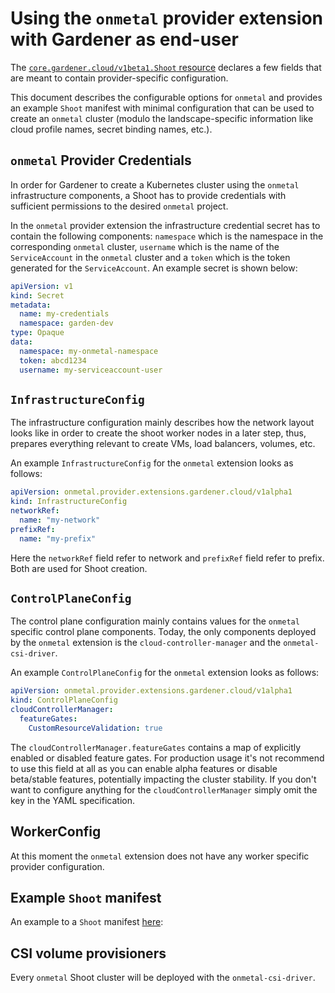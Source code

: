 # Using the `onmetal` provider extension with Gardener as end-user

The [`core.gardener.cloud/v1beta1.Shoot` resource](https://github.com/gardener/gardener/blob/master/example/90-shoot.yaml) 
declares a few fields that are meant to contain provider-specific configuration.

This document describes the configurable options for `onmetal` and provides an example `Shoot` manifest with minimal 
configuration that can be used to create an `onmetal` cluster (modulo the landscape-specific information like cloud 
profile names, secret binding names, etc.).

## `onmetal` Provider Credentials

In order for Gardener to create a Kubernetes cluster using the `onmetal` infrastructure components, a Shoot has to 
provide credentials with sufficient permissions to the desired `onmetal` project.

In the `onmetal` provider extension the infrastructure credential secret has to contain the following components: 
`namespace` which is the namespace in the corresponding `onmetal` cluster, `username` which is the name of the 
`ServiceAccount` in the `onmetal` cluster and a `token` which is the token generated for the `ServiceAccount`. An 
example secret is shown below:

```yaml
apiVersion: v1
kind: Secret
metadata:
  name: my-credentials 
  namespace: garden-dev
type: Opaque
data:
  namespace: my-onmetal-namespace
  token: abcd1234
  username: my-serviceaccount-user
```

## `InfrastructureConfig`

The infrastructure configuration mainly describes how the network layout looks like in order to create the shoot worker
nodes in a later step, thus, prepares everything relevant to create VMs, load balancers, volumes, etc.

An example `InfrastructureConfig` for the `onmetal` extension looks as follows:

```yaml
apiVersion: onmetal.provider.extensions.gardener.cloud/v1alpha1
kind: InfrastructureConfig
networkRef:
  name: "my-network"
prefixRef:
  name: "my-prefix"
```

Here the `networkRef` field refer to network and `prefixRef` field refer to prefix. Both are used for Shoot creation.

## `ControlPlaneConfig`

The control plane configuration mainly contains values for the `onmetal` specific control plane components.
Today, the only components deployed by the `onmetal` extension is the `cloud-controller-manager` and the 
`onmetal-csi-driver`.

An example `ControlPlaneConfig` for the `onmetal` extension looks as follows:

```yaml
apiVersion: onmetal.provider.extensions.gardener.cloud/v1alpha1
kind: ControlPlaneConfig
cloudControllerManager:
  featureGates:
    CustomResourceValidation: true
```

The `cloudControllerManager.featureGates` contains a map of explicitly enabled or disabled feature gates.
For production usage it's not recommend to use this field at all as you can enable alpha features or disable beta/stable features, potentially impacting the cluster stability.
If you don't want to configure anything for the `cloudControllerManager` simply omit the key in the YAML specification.

## WorkerConfig

At this moment the `onmetal` extension does not have any worker specific provider configuration.

## Example `Shoot` manifest

 An example to a `Shoot` manifest [here](https://github.com/onmetal/gardener-extension-provider-onmetal/blob/doc/usage-as-operator/docs/usage-as-operator.md):

## CSI volume provisioners

Every `onmetal` Shoot cluster will be deployed with the `onmetal-csi-driver`.
